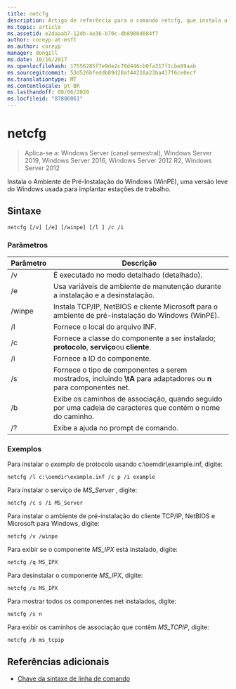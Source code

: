 ```yaml
---
title: netcfg
description: Artigo de referência para o comando netcfg, que instala o Ambiente de Pré-Instalação do Windows (WinPE), uma versão leve do Windows usada para implantar estações de trabalho.
ms.topic: article
ms.assetid: e2daaab7-12db-4e36-b70c-db8906d084f7
author: coreyp-at-msft
ms.author: coreyp
manager: dongill
ms.date: 10/16/2017
ms.openlocfilehash: 17556285f7e9de2c70d446cb0fa317f1cbe89aab
ms.sourcegitcommit: 53d526bfeddb89d28af44210a23ba417f6ce0ecf
ms.translationtype: MT
ms.contentlocale: pt-BR
ms.lasthandoff: 08/06/2020
ms.locfileid: "87886061"
---
```

# <a name="netcfg"></a>netcfg

> Aplica-se a: Windows Server (canal semestral), Windows Server 2019, Windows Server 2016, Windows Server 2012 R2, Windows Server 2012

Instala o Ambiente de Pré-Instalação do Windows (WinPE), uma versão leve do Windows usada para implantar estações de trabalho.

## <a name="syntax"></a>Sintaxe

```
netcfg [/v] [/e] [/winpe] [/l ] /c /i
```

### <a name="parameters"></a>Parâmetros

| Parâmetro | Descrição |
| --------- | ----------- |
| /v | É executado no modo detalhado (detalhado). |
| /e | Usa variáveis de ambiente de manutenção durante a instalação e a desinstalação. |
| /winpe | Instala TCP/IP, NetBIOS e cliente Microsoft para o ambiente de pré-instalação do Windows (WinPE). |
| /l | Fornece o local do arquivo INF. |
| /c | Fornece a classe do componente a ser instalado; **protocolo**, **serviço**ou **cliente**. |
| /i | Fornece a ID do componente. |
| /s | Fornece o tipo de componentes a serem mostrados, incluindo **\tA** para adaptadores ou **n** para componentes net. |
| /b | Exibe os caminhos de associação, quando seguido por uma cadeia de caracteres que contém o nome do caminho. |
| /? | Exibe a ajuda no prompt de comando. |

### <a name="examples"></a>Exemplos

Para instalar o *exemplo* de protocolo usando c:\oemdir\example.inf, digite:

```
netcfg /l c:\oemdir\example.inf /c p /i example
```

Para instalar o serviço de *MS_Server* , digite:

```
netcfg /c s /i MS_Server
```

Para instalar o ambiente de pré-instalação do cliente TCP/IP, NetBIOS e Microsoft para Windows, digite:

```
netcfg /v /winpe
```

Para exibir se o componente *MS_IPX* está instalado, digite:

```
netcfg /q MS_IPX
```

Para desinstalar o componente *MS_IPX*, digite:

```
netcfg /u MS_IPX
```

Para mostrar todos os componentes net instalados, digite:

```
netcfg /s n
```

Para exibir os caminhos de associação que contêm *MS_TCPIP*, digite:

```
netcfg /b ms_tcpip
```

## <a name="additional-references"></a>Referências adicionais

- [Chave da sintaxe de linha de comando](command-line-syntax-key.md)
